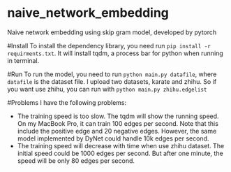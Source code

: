 # naive_network_embedding
Naive network embedding using skip gram model, developed by pytorch

#Install
To install the dependency library, you need run `pip install -r requirments.txt`. It will install tqdm, a process bar for python when running in terminal.

#Run
To run the model, you need to run `python main.py datafile`, where `datafile` is the dataset file.
I upload two datasets, karate and zhihu. So if you want use zhihu, you can run with `python main.py zhihu.edgelist`

#Problems
I have the following problems:
* The training speed is too slow. The tqdm will show the running speed. On my MacBook Pro, it can train 100 edges per second. Note that this include the positive edge and 20 negative edges. However, the same model implemented by DyNet could handle 10k edges per second.
* The training speed will decrease with time when use zhihu dataset. The initial speed could be 1000 edges per second. But after one minute, the speed will be only 80 edges per second.
